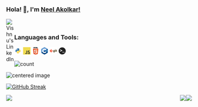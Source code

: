 ### Hola! 👋, I'm [Neel Akolkar!](https://ne3lakolkar.itch.io)
<a href="https://www.linkedin.com/in/ne3lakolkar">
  <img align="left" alt="Vishnu's LinkedIn" width="22px" src="https://cdn.jsdelivr.net/npm/simple-icons@v3/icons/linkedin.svg" />
</a>
<a href="https://www.twitter.com/ne3lakolkar">
  <img align="left" alt="" width="22px" src="https://cdn.jsdelivr.net/npm/simple-icons@v3/icons/twitter.svg" />
</a>

&nbsp;

### **Languages and Tools:**
<code><img height="20" src="https://raw.githubusercontent.com/github/explore/80688e429a7d4ef2fca1e82350fe8e3517d3494d/topics/python/python.png"></code>
<code><img height="20" src="https://raw.githubusercontent.com/github/explore/80688e429a7d4ef2fca1e82350fe8e3517d3494d/topics/javascript/javascript.png"></code>
<code><img height="20" src="https://raw.githubusercontent.com/github/explore/80688e429a7d4ef2fca1e82350fe8e3517d3494d/topics/html/html.png"></code>
<code><img height="20" src="https://raw.githubusercontent.com/github/explore/80688e429a7d4ef2fca1e82350fe8e3517d3494d/topics/cpp/cpp.png"></code>
<code><img height="20" src="https://raw.githubusercontent.com/github/explore/80688e429a7d4ef2fca1e82350fe8e3517d3494d/topics/git/git.png"></code>
<code><img height="20" src="https://raw.githubusercontent.com/github/explore/80688e429a7d4ef2fca1e82350fe8e3517d3494d/topics/terminal/terminal.png"></code>



![count](https://komarev.com/ghpvc/?username=ne3lakolkar&color=blue&style=plastic&label=PROFILE+VIEW+COUNTER)
<p class="aligncenter">
    <img src="https://github-readme-stats.vercel.app/api?username=ne3lakolkar&show_icons=true&theme=radical&count_private=true&commits=200" alt="centered image" />
</p>

[![GitHub Streak](https://github-readme-streak-stats.herokuapp.com/?user=ne3lakolkar&theme=radical&hide_border=false)](https://git.io/streak-stats)

<a href="https://github.com/ne3lakolkar/Mask-Detector-using-TensorFlow">
  <img align="left" src="https://github-readme-stats.vercel.app/api/pin/?username=ne3lakolkar&repo=Mask-Detector-using-TensorFlow&theme=radical" />
</a>

<a href="https://github.com/ne3lakolkar/Hand-Tracking-using-Python-and-MediaPipe">
  <img align="right" src="https://github-readme-stats.vercel.app/api/pin/?username=ne3lakolkar&repo=Hand-Tracking-using-Python-and-MediaPipe&theme=radical" />
</a>

<a href="https://github.com/ne3lakolkar/ASSETS-KITCoEK">
  <img align="right" src="https://github-readme-stats.vercel.app/api/pin/?username=ne3lakolkar&repo=ASSETS-KITCoEK&theme=radical" />
</a>
